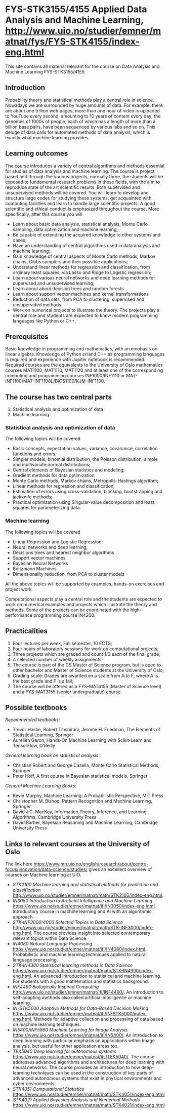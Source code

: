 # FYS-STK3155/4155 Applied Data Analysis and Machine Learning, http://www.uio.no/studier/emner/matnat/fys/FYS-STK4155/index-eng.html


This site contains all material relevant for the course on Data Analysis and Machine Learning FYS-STK3155/4155. 

## Introduction

Probability theory and statistical methods play a central role in science. Nowadays we are
surrounded by huge amounts of data. For example, there are about one trillion web pages; more than one
hour of video is uploaded to YouTube every second, amounting to 10 years of content every
day; the genomes of 1000s of people, each of which has a length of more than a billion  base pairs, have
been sequenced by various labs and so on.
This deluge of data calls for automated methods of data analysis,
which is exactly what machine
learning provides. 

## Learning outcomes

The course introduces a variety of central algorithms and methods
essential for studies of data analysis and machine learning. The course is project based and through the various projects, normally three, the students will be exposed to fundamental research problems in these fields, with the aim to reproduce state of the art scientific results. Both supervised and unsupervised methods will be covered. You will learn to develop and structure large codes for studying these systems, get acquainted with computing facilities and learn to handle large scientific projects. A good scientific and ethical conduct is emphasized throughout the course. More specifically, after this course you will

- Learn about basic data analysis, statistical analysis, Monte Carlo sampling, data optimization and machine learning;
- Be capable of extending the acquired knowledge to other systems and cases;
- Have an understanding of central algorithms used in data analysis and machine learning;
- Gain knowledge of central aspects of Monte Carlo methods, Markov chains, Gibbs samplers and their possible applications;
- Understand linear methods for regression and classification, from ordinary least squares, via Lasso and Ridge to Logistic regression;
- Learn about various neural networks and deep  learning methods for supervised and unsupervised learning;
- Learn about about decision trees and random forests
- Learn about support vector machines and kernel transformations
- Reduction of data sets, from PCA to clustering, supervised and unsupervided methods
- Work on numerical projects to illustrate the theory. The projects play a central role and students are expected to know modern programming languages like Python or C++.  

## Prerequisites

Basic knowledge in programming and mathematics, with an emphasis on linear algebra. Knowledge of Python or/and C++ as programming languages is required and experience with Jupiter notebook is recommended. Required courses are the equivalents to the University of Oslo mathematics courses MAT1100, MAT1110, MAT1120 and at least one of the corresponding computing and programming courses INF1000/INF1110 or MAT-INF1100/MAT-INF1100L/BIOS1100/KJM-INF1100. 


## The course has two central parts

1. Statistical analysis and optimization of data
2. Machine learning

### Statistical analysis and optimization of data

The following topics will be covered
- Basic concepts, expectation values, variance, covariance, correlation functions and errors;
- Simpler models, binomial distribution, the Poisson distribution, simple and multivariate normal distributions;
- Central elements of Bayesian statistics and modeling;
- Gradient methods for data optimization
- Monte Carlo methods, Markov chains, Metropolis-Hastings algorithm;
- Linear methods for regression and classification;
- Estimation of errors using cross-validation, blocking, bootstrapping and jackknife methods;
- Practical optimization using Singular-value decomposition and least squares for parameterizing data.

### Machine learning

The following topics will be covered
- Linear Regression and Logistic Regression;
- Neural networks and deep learning;
- Decisions trees and nearest neighbor algorithms
- Support vector machines
- Bayesian Neural Networks
- Boltzmann Machines
- Dimensionality reduction, from PCA to cluster models

All the above topics will be supported by examples, hands-on exercises and project work.

Computational aspects play a central role and the students are
expected to work on numerical examples and projects which illustrate
the theory and methods. Some of the projects can be coordinated with the high-performance programming course IN4200. 



## Practicalities

1. Four lectures per week, Fall semester, 10 ECTS;
2. Four hours of laboratory sessions for work on computational projects;
3. Three projects which are graded and count 1/3 each of the final grade;
4. A selected number of weekly assignments;
6. The course is part of the CS Master of Science program, but is open to other bachelor and Master of Science students at the University of Oslo;
7. Grading scale: Grades are awarded on a scale from A to F, where A is the best grade and F is a fail;
8. The course will be offered as a FYS-MAT4155 (Master of Science level) and a FYS-MAT3155 (senior undergraduate) course.

## Possible textbooks

_Recommended textbooks_:
- Trevor Hastie, Robert Tibshirani, Jerome H. Friedman, The Elements of Statistical Learning, Springer
- Aurelien Geron, Hands‑On Machine Learning with Scikit‑Learn and TensorFlow, O'Reilly

_General learning book on statistical analysis_:
- Christian Robert and George Casella, Monte Carlo Statistical Methods, Springer
- Peter Hoff, A first course in Bayesian statistical models, Springer

_General Machine Learning Books_:
- Kevin Murphy, Machine Learning: A Probabilistic Perspective, MIT Press
- Christopher M. Bishop, Pattern Recognition and Machine Learning, Springer
- David J.C. MacKay, Information Theory, Inference, and Learning Algorithms, Cambridge University Press
- David Barber, Bayesian Reasoning and Machine Learning, Cambridge University Press 

## Links to relevant courses at the University of Oslo
The link here https://www.mn.uio.no/english/research/about/centre-focus/innovation/data-science/studies/  gives an excellent overview of courses on Machine learning at UiO.

- _STK2100 Machine learning and statistical methods for prediction and classification_ http://www.uio.no/studier/emner/matnat/math/STK2100/index-eng.html. 
- _IN3050 Introduction to Artificial Intelligence and Machine Learning_ https://www.uio.no/studier/emner/matnat/ifi/IN3050/index-eng.html. Introductory course in machine learning and AI with an algorithmic approach. 
- _STK-INF3000/4000 Selected Topics in Data Science_ http://www.uio.no/studier/emner/matnat/math/STK-INF3000/index-eng.html. The course provides insight into selected contemporary relevant topics within Data Science. 
- _IN4080 Natural Language Processing_ https://www.uio.no/studier/emner/matnat/ifi/IN4080/index.html. Probabilistic and machine learning techniques applied to natural language processing. 
- _STK-IN4300 Statistical learning methods in Data Science_ https://www.uio.no/studier/emner/matnat/math/STK-IN4300/index-eng.html. An advanced introduction to statistical and machine learning. For students with a good mathematics and statistics background.
- _INF4490 Biologically Inspired Computing_ http://www.uio.no/studier/emner/matnat/ifi/INF4490/. An introduction to self-adapting methods also called artificial intelligence or machine learning. 
- _IN-STK5000  Adaptive Methods for Data-Based Decision Making_ https://www.uio.no/studier/emner/matnat/ifi/IN-STK5000/index-eng.html. Methods for adaptive collection and processing of data based on machine learning techniques. 
- _IN5400/INF5860 Machine Learning for Image Analysis_ https://www.uio.no/studier/emner/matnat/ifi/IN5400/. An introduction to deep learning with particular emphasis on applications within Image analysis, but useful for other application areas too.
- _TEK5040 Deep learning for autonomous systems_ https://www.uio.no/studier/emner/matnat/its/TEK5040/. The course addresses advanced algorithms and architectures for deep learning with neural networks. The course provides an introduction to how deep-learning techniques can be used in the construction of key parts of advanced autonomous systems that exist in physical environments and cyber environments.
- _STK4051 Computational Statistics_ https://www.uio.no/studier/emner/matnat/math/STK4051/index-eng.html
- _STK4021 Applied Bayesian Analysis and Numerical Methods_ https://www.uio.no/studier/emner/matnat/math/STK4021/index-eng.html


